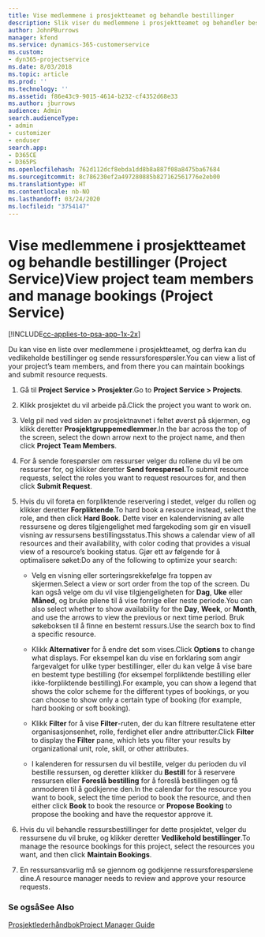 ```yaml
---
title: Vise medlemmene i prosjektteamet og behandle bestillinger
description: Slik viser du medlemmene i prosjektteamet og behandler bestillinger i Project Service
author: JohnPBurrows
manager: kfend
ms.service: dynamics-365-customerservice
ms.custom:
- dyn365-projectservice
ms.date: 8/03/2018
ms.topic: article
ms.prod: ''
ms.technology: ''
ms.assetid: f86e43c9-9015-4614-b232-cf4352d68e33
ms.author: jburrows
audience: Admin
search.audienceType:
- admin
- customizer
- enduser
search.app:
- D365CE
- D365PS
ms.openlocfilehash: 762d112dcf8ebda1dd8b8a887f08a8475ba67684
ms.sourcegitcommit: 8c786230ef2a497280885b827162561776e2eb00
ms.translationtype: HT
ms.contentlocale: nb-NO
ms.lasthandoff: 03/24/2020
ms.locfileid: "3754147"
---
```

# <a name="view-project-team-members-and-manage-bookings-project-service"></a><span data-ttu-id="10dad-103">Vise medlemmene i prosjektteamet og behandle bestillinger (Project Service)</span><span class="sxs-lookup"><span data-stu-id="10dad-103">View project team members and manage bookings (Project Service)</span></span>

[!INCLUDE[cc-applies-to-psa-app-1x-2x](../includes/cc-applies-to-psa-app-1x-2x.md)]

<span data-ttu-id="10dad-104">Du kan vise en liste over medlemmene i prosjektteamet, og derfra kan du vedlikeholde bestillinger og sende ressursforespørsler.</span><span class="sxs-lookup"><span data-stu-id="10dad-104">You can view a list of your project’s team members, and from there you can maintain bookings and submit resource requests.</span></span>  
  
1.  <span data-ttu-id="10dad-105">Gå til **Project Service > Prosjekter**.</span><span class="sxs-lookup"><span data-stu-id="10dad-105">Go to **Project Service > Projects**.</span></span>  
  
2.  <span data-ttu-id="10dad-106">Klikk prosjektet du vil arbeide på.</span><span class="sxs-lookup"><span data-stu-id="10dad-106">Click the project you want to work on.</span></span>  
  
3.  <span data-ttu-id="10dad-107">Velg pil ned ved siden av prosjektnavnet i feltet øverst på skjermen, og klikk deretter **Prosjektgruppemedlemmer**.</span><span class="sxs-lookup"><span data-stu-id="10dad-107">In the bar across the top of the screen, select the down arrow next to the project name, and then click **Project Team Members**.</span></span>  
  
4.  <span data-ttu-id="10dad-108">For å sende forespørsler om ressurser velger du rollene du vil be om ressurser for, og klikker deretter **Send forespørsel**.</span><span class="sxs-lookup"><span data-stu-id="10dad-108">To submit resource requests, select the roles you want to request resources for, and then click **Submit Request**.</span></span>  
  
5.  <span data-ttu-id="10dad-109">Hvis du vil foreta en forpliktende reservering i stedet, velger du rollen og klikker deretter **Forpliktende**.</span><span class="sxs-lookup"><span data-stu-id="10dad-109">To hard book a resource instead, select the role, and then click **Hard Book**.</span></span> <span data-ttu-id="10dad-110">Dette viser en kalendervisning av alle ressursene og deres tilgjengelighet med fargekoding som gir en visuell visning av ressursens bestillingsstatus.</span><span class="sxs-lookup"><span data-stu-id="10dad-110">This shows a calendar view of all resources and their availability, with color coding that provides a visual view of a resource’s booking status.</span></span> <span data-ttu-id="10dad-111">Gjør ett av følgende for å optimalisere søket:</span><span class="sxs-lookup"><span data-stu-id="10dad-111">Do any of the following to optimize your search:</span></span>  
  
    -   <span data-ttu-id="10dad-112">Velg en visning eller sorteringsrekkefølge fra toppen av skjermen.</span><span class="sxs-lookup"><span data-stu-id="10dad-112">Select a view or sort order from the top of the screen.</span></span> <span data-ttu-id="10dad-113">Du kan også velge om du vil vise tilgjengeligheten for **Dag**, **Uke** eller **Måned**, og bruke pilene til å vise forrige eller neste periode.</span><span class="sxs-lookup"><span data-stu-id="10dad-113">You can also select whether to show availability for the **Day**, **Week**, or **Month**, and use the arrows to view the previous or next time period.</span></span> <span data-ttu-id="10dad-114">Bruk søkeboksen til å finne en bestemt ressurs.</span><span class="sxs-lookup"><span data-stu-id="10dad-114">Use the search box to find a specific resource.</span></span>  
  
    -   <span data-ttu-id="10dad-115">Klikk **Alternativer** for å endre det som vises.</span><span class="sxs-lookup"><span data-stu-id="10dad-115">Click **Options** to change what displays.</span></span> <span data-ttu-id="10dad-116">For eksempel kan du vise en forklaring som angir fargevalget for ulike typer bestillinger, eller du kan velge å vise bare en bestemt type bestilling (for eksempel forpliktende bestilling eller ikke-forpliktende bestilling).</span><span class="sxs-lookup"><span data-stu-id="10dad-116">For example, you can show a legend that shows the color scheme for the different types of bookings, or you can choose to show only a certain type of booking (for example, hard booking or soft booking).</span></span>  
  
    -   <span data-ttu-id="10dad-117">Klikk **Filter** for å vise **Filter**-ruten, der du kan filtrere resultatene etter organisasjonsenhet, rolle, ferdighet eller andre attributter.</span><span class="sxs-lookup"><span data-stu-id="10dad-117">Click **Filter** to display the **Filter** pane, which lets you filter your results by organizational unit, role, skill, or other attributes.</span></span>  
  
    -   <span data-ttu-id="10dad-118">I kalenderen for ressursen du vil bestille, velger du perioden du vil bestille ressursen, og deretter klikker du **Bestill** for å reservere ressursen eller **Foreslå bestilling** for å foreslå bestillingen og få anmoderen til å godkjenne den.</span><span class="sxs-lookup"><span data-stu-id="10dad-118">In the calendar for the resource you want to book, select the time period to book the resource, and then either click **Book** to book the resource or **Propose Booking** to propose the booking and have the requestor approve it.</span></span>  
  
6.  <span data-ttu-id="10dad-119">Hvis du vil behandle ressursbestillinger for dette prosjektet, velger du ressursene du vil bruke, og klikker deretter **Vedlikehold bestillinger**.</span><span class="sxs-lookup"><span data-stu-id="10dad-119">To manage the resource bookings for this project, select the resources you want, and then click **Maintain Bookings**.</span></span>  
  
7.  <span data-ttu-id="10dad-120">En ressursansvarlig må se gjennom og godkjenne ressursforespørslene dine.</span><span class="sxs-lookup"><span data-stu-id="10dad-120">A resource manager needs to review and approve your resource requests.</span></span>  
  
### <a name="see-also"></a><span data-ttu-id="10dad-121">Se også</span><span class="sxs-lookup"><span data-stu-id="10dad-121">See Also</span></span>  
 [<span data-ttu-id="10dad-122">Prosjektlederhåndbok</span><span class="sxs-lookup"><span data-stu-id="10dad-122">Project Manager Guide</span></span>](../project-service/project-manager-guide.md)
